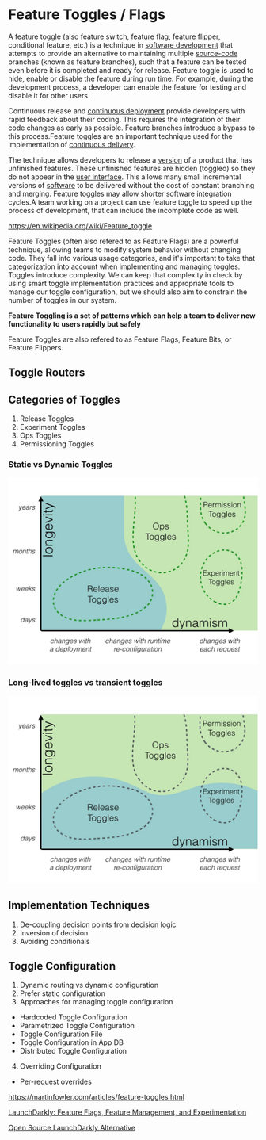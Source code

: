 # Feature Toggles / Flags

A feature toggle (also feature switch, feature flag, feature flipper, conditional feature, etc.) is a technique in [software development](https://en.wikipedia.org/wiki/Software_development) that attempts to provide an alternative to maintaining multiple [source-code](https://en.wikipedia.org/wiki/Source_code) branches (known as feature branches), such that a feature can be tested even before it is completed and ready for release. Feature toggle is used to hide, enable or disable the feature during run time. For example, during the development process, a developer can enable the feature for testing and disable it for other users.

Continuous release and [continuous deployment](https://en.wikipedia.org/wiki/Continuous_deployment) provide developers with rapid feedback about their coding. This requires the integration of their code changes as early as possible. Feature branches introduce a bypass to this process.Feature toggles are an important technique used for the implementation of [continuous delivery](https://en.wikipedia.org/wiki/Continuous_delivery).

The technique allows developers to release a [version](https://en.wikipedia.org/wiki/Software_versioning) of a product that has unfinished features. These unfinished features are hidden (toggled) so they do not appear in the [user interface](https://en.wikipedia.org/wiki/User_interface). This allows many small incremental versions of [software](https://en.wikipedia.org/wiki/Software) to be delivered without the cost of constant branching and merging. Feature toggles may allow shorter software integration cycles.A team working on a project can use feature toggle to speed up the process of development, that can include the incomplete code as well.

https://en.wikipedia.org/wiki/Feature_toggle

Feature Toggles (often also refered to as Feature Flags) are a powerful technique, allowing teams to modify system behavior without changing code. They fall into various usage categories, and it's important to take that categorization into account when implementing and managing toggles. Toggles introduce complexity. We can keep that complexity in check by using smart toggle implementation practices and appropriate tools to manage our toggle configuration, but we should also aim to constrain the number of toggles in our system.

**Feature Toggling is a set of patterns which can help a team to deliver new functionality to users rapidly but safely**

Feature Toggles are also refered to as Feature Flags, Feature Bits, or Feature Flippers.

## Toggle Routers

## Categories of Toggles

1. Release Toggles
2. Experiment Toggles
3. Ops Toggles
4. Permissioning Toggles

### Static vs Dynamic Toggles

![image](../../media/DevOps-DevOps-Feature-Toggles-Flags-image1.jpg)

### Long-lived toggles vs transient toggles

![image](../../media/DevOps-DevOps-Feature-Toggles-Flags-image2.jpg)

## Implementation Techniques

1. De-coupling decision points from decision logic
2. Inversion of decision
3. Avoiding conditionals

## Toggle Configuration

1. Dynamic routing vs dynamic configuration
2. Prefer static configuration
3. Approaches for managing toggle configuration

- Hardcoded Toggle Configuration
- Parametrized Toggle Configuration
- Toggle Configuration File
- Toggle Configuration in App DB
- Distributed Toggle Configuration

4. Overriding Configuration

- Per-request overrides

https://martinfowler.com/articles/feature-toggles.html

[LaunchDarkly: Feature Flags, Feature Management, and Experimentation](https://launchdarkly.com/)

[Open Source LaunchDarkly Alternative](https://www.growthbook.io/compare/growthbook-vs-launchdarkly)

